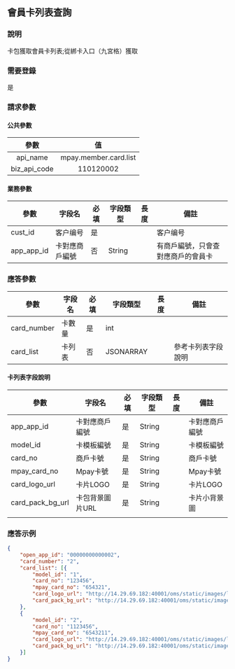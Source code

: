 ## 會員卡列表查詢

### 說明

卡包獲取會員卡列表;從綁卡入口（九宮格）獲取

### 需要登錄

是

### 請求參數

#### 公共參數

|     參數     |          值           |
| :----------: | :-------------------: |
|   api_name   | mpay.member.card.list |
| biz_api_code |       110120002       |



#### 業務參數

| 參數       | 字段名         | 必填 | 字段類型 | 長度 | 備註                               |
| ---------- | -------------- | ---- | -------- | ---- | ---------------------------------- |
| cust_id    | 客户编号       | 是   |          |      | 客户编号                           |
| app_app_id | 卡對應商戶編號 | 否   | String   |      | 有商戶編號，只會查對應商戶的會員卡 |

### 應答參數

| 參數        | 字段名 | 必填 | 字段類型  | 長度 | 備註               |
| ----------- | ------ | ---- | --------- | ---- | ------------------ |
| card_number | 卡數量 | 是   | int       |      |                    |
| card_list   | 卡列表 | 否   | JSONARRAY |      | 參考卡列表字段說明 |

#### 卡列表字段說明

| 參數             | 字段名          | 必填 | 字段類型 | 長度 | 備註           |
| ---------------- | --------------- | ---- | -------- | ---- | -------------- |
| app_app_id       | 卡對應商戶編號  | 是   | String   |      | 卡對應商戶編號 |
| model_id         | 卡模板編號      | 是   | String   |      | 卡模板編號     |
| card_no          | 商戶卡號        | 是   | String   |      | 商戶卡號       |
| mpay_card_no     | Mpay卡號        | 是   | String   |      | Mpay卡號       |
| card_logo_url    | 卡片LOGO        | 是   | String   |      | 卡片LOGO       |
| card_pack_bg_url | 卡包背景圖片URL | 是   | String   |      | 卡片小背景圖   |
|                  |                 |      |          |      |                |

### 應答示例

```json
{
	"open_app_id": "00000000000002",
	"card_number": "2",
	"card_list": [{
		"model_id": "1",
		"card_no": "123456",
		"mpay_card_no": "654321",
		"card_logo_url": "http://14.29.69.182:40001/oms/static/images/logo.png",
		"card_pack_bg_url": "http://14.29.69.182:40001/oms/static/images/logo.png"
	},
	{
		"model_id": "2",
		"card_no": "1123456",
		"mpay_card_no": "6543211",
		"card_logo_url": "http://14.29.69.182:40001/oms/static/images/logo.png",
		"card_pack_bg_url": "http://14.29.69.182:40001/oms/static/images/logo.png"
	}]
}
```



